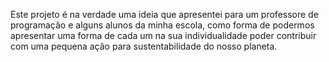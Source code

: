 Este projeto é na verdade uma ideia que apresentei para um professore de programação e alguns alunos da minha escola, como forma de podermos apresentar uma forma de cada um na sua individualidade poder contribuir com uma pequena ação para sustentabilidade do nosso planeta. 
